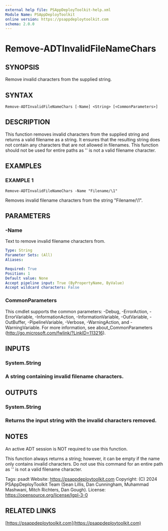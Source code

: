 ```yaml
---
external help file: PSAppDeployToolkit-help.xml
Module Name: PSAppDeployToolkit
online version: https://psappdeploytoolkit.com
schema: 2.0.0
---
```


# Remove-ADTInvalidFileNameChars

## SYNOPSIS
Remove invalid characters from the supplied string.

## SYNTAX

```
Remove-ADTInvalidFileNameChars [-Name] <String> [<CommonParameters>]
```

## DESCRIPTION
This function removes invalid characters from the supplied string and returns a valid filename as a string.
It ensures that the resulting string does not contain any characters that are not allowed in filenames.
This function should not be used for entire paths as '\' is not a valid filename character.

## EXAMPLES

### EXAMPLE 1
```
Remove-ADTInvalidFileNameChars -Name "Filename/\1"
```

Removes invalid filename characters from the string "Filename/\1".

## PARAMETERS

### -Name
Text to remove invalid filename characters from.

```yaml
Type: String
Parameter Sets: (All)
Aliases:

Required: True
Position: 1
Default value: None
Accept pipeline input: True (ByPropertyName, ByValue)
Accept wildcard characters: False
```

### CommonParameters
This cmdlet supports the common parameters: -Debug, -ErrorAction, -ErrorVariable, -InformationAction, -InformationVariable, -OutVariable, -OutBuffer, -PipelineVariable, -Verbose, -WarningAction, and -WarningVariable.
For more information, see about_CommonParameters (http://go.microsoft.com/fwlink/?LinkID=113216).

## INPUTS

### System.String
### A string containing invalid filename characters.
## OUTPUTS

### System.String
### Returns the input string with the invalid characters removed.
## NOTES
An active ADT session is NOT required to use this function.

This function always returns a string; however, it can be empty if the name only contains invalid characters.
Do not use this command for an entire path as '\' is not a valid filename character.

Tags: psadt
Website: https://psappdeploytoolkit.com
Copyright: (C) 2024 PSAppDeployToolkit Team (Sean Lillis, Dan Cunningham, Muhammad Mashwani, Mitch Richters, Dan Gough).
License: https://opensource.org/license/lgpl-3-0

## RELATED LINKS

[https://psappdeploytoolkit.com](https://psappdeploytoolkit.com)
